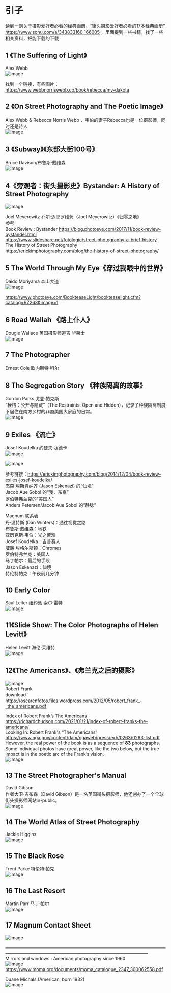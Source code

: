 # 引子  
读到一则关于摄影爱好者必看的经典画册，“街头摄影爱好者必看的17本经典画册” https://www.sohu.com/a/343833160_166005 ，里面提到一些书籍，找了一些相关资料，把能下载的下载

## 1 《The Suffering of Light》     
Alex Webb  
![image](https://user-images.githubusercontent.com/84896436/232269736-c250ef05-efda-4181-b798-c35036ae8871.png)  

找到一个链接，有些图片：https://www.webbnorriswebb.co/book/rebecca/my-dakota      

## 2 《On Street Photography and The Poetic Image》 
Alex Webb & Rebecca Norris Webb  ，韦伯的妻子Rebecca也是一位摄影师，同时还是诗人  
![image](https://user-images.githubusercontent.com/84896436/232269741-cf2b6427-40d4-4ce5-9517-ef1aa0c00ec8.png)


## 3 《Subway》《东部大街100号》
Bruce Davison/布鲁斯·戴维森   
![image](https://user-images.githubusercontent.com/84896436/232269750-5fff717b-6708-4333-9575-4e45da1916f7.png)


## 4《旁观者：街头摄影史》Bystander: A History of Street Photography  
![image](https://user-images.githubusercontent.com/84896436/232269685-ae2b51e2-1ea7-441c-8fb6-611a97108c64.png)  

Joel Meyerowitz 乔尔·迈耶罗维茨（Joel Meyerowitz）《归零之地》    
参考   
Book Review : Bystander https://blog.photoeye.com/2017/11/book-review-bystander.html  
https://www.slideshare.net/fotologic/street-photography-a-brief-history   
The History of Street Photography https://erickimphotography.com/blog/the-history-of-street-photography/  

## 5 The World Through My Eye《穿过我眼中的世界》
Daido Moriyama    森山大道   
![image](https://user-images.githubusercontent.com/84896436/232269953-f03172ad-6f93-42c8-9e35-fea6e9bc9feb.png)

https://www.photoeye.com/BookteaseLight/bookteaselight.cfm?catalog=RZ263&image=1 
 
## 6 Road Wallah 《路上仆人》
Dougie Wallace 英国摄影师道吉·华莱士  
![image](https://user-images.githubusercontent.com/84896436/232270206-09b6cbbb-6ce2-4a2d-ab5c-46fde61a3be6.png)


## 7 The Photographer 
Ernest Cole 欧内斯特·科尔
 
## 8 The Segregation Story 《种族隔离的故事》
Gordon Parks 戈登·帕克斯  
“桎梏：公开与隐藏”（The Restraints: Open and Hidden），记录了种族隔离制度下居住在南方乡村的非裔美国大家庭的日常。  
![image](https://user-images.githubusercontent.com/84896436/232271080-d35aedc2-e6be-43f4-906f-2cbb835a51ef.png)


## 9 Exiles   《流亡》
Josef Koudelka  约瑟夫·寇德卡  
![image](https://user-images.githubusercontent.com/84896436/232270297-055c207c-21e9-4932-97ab-92cd55913c3e.png)

![image](https://user-images.githubusercontent.com/84896436/232230490-127a81e9-8315-488b-8e98-f0910d5ddb2e.png)

参考链接：https://erickimphotography.com/blog/2014/12/04/book-review-exiles-josef-koudelka/   
杰森·埃斯肯纳齐 (Jason Eskenazi) 的“仙境”  
Jacob Aue Sobol 的“我，东京”  
罗伯特弗兰克的“美国人”  
Anders Petersen/Jacob Aue Sobol 的“静脉”  

Magnum 联系表   
丹·温特斯 (Dan Winters)：通往视觉之路   
布鲁斯·戴维森：地铁  
亚历克斯·韦伯：光之苦难  
Josef Koudelka：吉普赛人   
威廉·埃格尔斯顿：Chromes  
罗伯特弗兰克：美国人   
马丁帕尔：最后的手段   
Jason Eskenazi：仙境   
特伦特帕克：午夜前几分钟  

## 10 Early Color
Saul Leiter  纽约派 索尔·雷特  
![image](https://user-images.githubusercontent.com/84896436/232270351-db1418ae-9052-429f-b007-2f557fc47220.png)


## 11《Slide Show: The Color Photographs of Helen Levitt》
Helen  Levitt  海伦·莱维特  
![image](https://user-images.githubusercontent.com/84896436/232270413-bdfefcdc-eab8-42b3-b1ea-3d047ba3147f.png)


## 12《The Americans》、《弗兰克之后的摄影》
![image](https://user-images.githubusercontent.com/84896436/232269438-61d7d0b2-5c9e-44d1-87e0-0c3f33c76973.png)  
Robert Frank  
download：https://oscarenfotos.files.wordpress.com/2012/05/robert_frank_-_the_americans.pdf   

Index of Robert Frank’s The Americans https://richardchudson.com/2021/01/21/index-of-robert-franks-the-americans/  
Looking In: Robert Frank's “The Americans” https://www.nga.gov/content/dam/ngaweb/press/exh/0263/0263-list.pdf  
However, the real power of the book is as a sequence of __83__ photographs. Some individual photos have great power, like the two below, but the true impact is in the poetic arc of the Frank’s vision.    
![image](https://user-images.githubusercontent.com/84896436/232272328-e3df73c8-7dbf-4167-843b-d9465854f1fa.png)


## 13 The Street Photographer's Manual   
David Gibson   
作者大卫·吉布森（David Gibson）是一名英国街头摄影师，他还创办了一个全球街头摄影师网站in-public。  
![image](https://user-images.githubusercontent.com/84896436/232270499-7a8571a7-b888-4ba3-b13d-73e50c2f7fae.png)


## 14 The World Atlas of Street Photography
Jackie Higgins  
![image](https://user-images.githubusercontent.com/84896436/232270670-cf2e2fcc-9c0a-4f19-ac0e-4f45deace99a.png)


## 15 The Black Rose
Trent Parke 特伦特·帕克   
![image](https://user-images.githubusercontent.com/84896436/232270717-13c3eaaf-2928-44f5-acc3-9d0e09f29abc.png)


## 16 The Last Resort
Martin Parr   马丁·帕尔  
![image](https://user-images.githubusercontent.com/84896436/232270820-055eca72-f51f-4e02-a2ea-4cdb91168801.png)


## 17 Magnum Contact Sheet  
![image](https://user-images.githubusercontent.com/84896436/232270860-8f4d9ec0-bd9e-40e5-b16b-10126c37fa20.png)

————————————————————————————————————————————————————————————————————  
Mirrors and windows : American photography since 1960     
![image](https://user-images.githubusercontent.com/84896436/232279131-5b5b4410-3cd7-4be0-a799-aab253c9a4f4.png)  
https://www.moma.org/documents/moma_catalogue_2347_300062558.pdf  

Duane Michals (American, born 1932)  
![image](https://user-images.githubusercontent.com/84896436/232280295-ac66bdc6-fbfc-48b8-82d9-50c0396da52f.png)  



